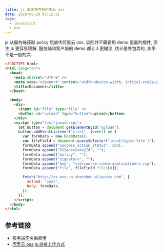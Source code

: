 ```yaml
---
title: js 直传文件到阿里云 oss
date: 2020-06-20 05:15:31
tags:
  - javascript
  - oss
---
```


js 从服务端获取 policy 后直传阿里云 oss.
实际并不需要用 demo 里面的插件, 原生 js 更容易理解.
服务端和客户端的 demo 都让人更糊涂, 估计是外包弄的, 水平不是一般的次.

```html
<!DOCTYPE html>
<html lang="en">
  <head>
    <meta charset="UTF-8" />
    <meta name="viewport" content="width=device-width, initial-scale=1.0" />
    <title>Document</title>
  </head>

  <body>
    <div>
      <input id="file" type="file" />
      <button id="upload" type="button">upload</button>
    </div>
    <script type="text/javascript">
      let button = document.getElementById("upload");
      button.addEventListener("click", (event) => {
        var formData = new FormData();
        var fileField = document.querySelector("input[type='file']");
        formData.append("success_action_status", 200);
        formData.append("OSSAccessKeyId", "");
        formData.append("policy", "");
        formData.append("signature", "");
        formData.append("key", "vid/course-video-application/a.zip");
        formData.append("file", fileField.files[0]);

        fetch("http://xx.oss-cn-shenzhen.aliyuncs.com", {
          method: "post",
          body: formData,
        });
      });
    </script>
  </body>
</html>
```

## 参考链接

- [服务端签名后直传](https://help.aliyun.com/document_detail/31926.html)
- [阿里云 oss js 直接上传方式](https://www.jianshu.com/p/0e9bf15650a7)
